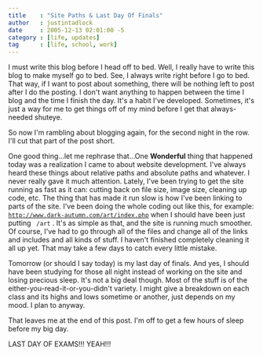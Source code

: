 ```yaml
---
title    : "Site Paths & Last Day Of Finals"
author   : justintadlock
date     : 2005-12-13 02:01:00 -5
category : [life, updates]
tag      : [life, school, work]
---
```


I must write this blog before I head off to bed.  Well, I really have to write this blog to make myself go to bed.  See, I always write right before I go to bed.  That way, if I want to post about something, there will be nothing left to post after I do the posting.  I don't want anything to happen between the time I blog and the time I finish the day.  It's a habit I've developed.  Sometimes, it's just a way for me to get things off of my mind before I get that always-needed shuteye.

So now I'm rambling about blogging again, for the second night in the row.  I'll cut that part of the post short.

One good thing...let me rephrase that...One <strong> Wonderful</strong> thing that happened today was a realization I came to about website development.  I've always heard these things about relative paths and absolute paths and whatever.  I never really gave it much attention.  Lately, I've been trying to get the site running as fast as it can:  cutting back on file size, image size, cleaning up code, etc.  The thing that has made it run slow is how I've been linking to parts of the site.  I've been doing the whole coding out like this, for example: <code> http://www.dark-autumn.com/art/index.php</code>  when I should have been just putting <code> /art</code> .  It's as simple as that, and the site is running much smoother.  Of course, I've had to go through all of the files and change all of the links and includes and all kinds of stuff.  I haven't finished completely cleaning it all up yet.  That may take a few days to catch every little mistake.

Tomorrow (or should I say today) is my last day of finals.  And yes, I should have been studying for those all night instead of working on the site and losing precious sleep.  It's not a big deal though.  Most of the stuff is of the either-you-read-it-or-you-didn't variety.  I might give a breakdown on each class and its highs and lows sometime or another, just depends on my mood.  I plan to anyway.

That leaves me at the end of this post.  I'm off to get a few hours of sleep before my big day.

LAST DAY OF EXAMS!!!  YEAH!!!
